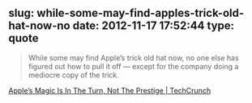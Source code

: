 slug: while-some-may-find-apples-trick-old-hat-now-no
date: 2012-11-17 17:52:44
type: quote
---

> While some may find Apple’s trick old hat now, no one else has figured out how to pull it off — except for the company doing a mediocre copy of the trick.

[Apple’s Magic Is In The Turn, Not The Prestige | TechCrunch](http://techcrunch.com/2012/09/13/the-iphone-5-event/)
